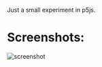 Just a small experiment in p5js.

Screenshots:
============
![screenshot](https://github.com/nbogie/p5js-perlin-particles/raw/master/screenshots/screenshot.png)
